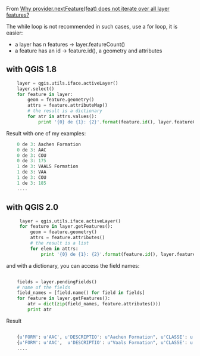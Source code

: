 
From [Why provider.nextFeature(feat) does not iterate over all layer features?](http://gis.stackexchange.com/questions/72359/why-provider-nextfeaturefeat-does-not-iterate-over-all-layer-features)

The while loop is not recommended in such cases, use a for loop, it  is easier:

 - a layer has n features -> layer.featureCount()
 - a feature has an id -> feature.id(), a geometry and attributes

with QGIS 1.8
--------
```Python
    layer = qgis.utils.iface.activeLayer()
    layer.select()
    for feature in layer:
        geom = feature.geometry()
        attrs = feature.attributeMap()
        # the result is a dictionary
        for atr in attrs.values():
            print '{0} de {1}: {2}'.format(feature.id(), layer.featureCount(), atr.toString())
```
Result with one of my examples:

```Python
    0 de 3: Aachen Formation
    0 de 3: AAC
    0 de 3: COU
    0 de 3: 175
    1 de 3: VAALS Formation
    1 de 3: VAA
    1 de 3: COU
    1 de 3: 185
    ....
```

with QGIS 2.0
-----------
```Python
     layer = qgis.utils.iface.activeLayer()
     for feature in layer.getFeatures():
         geom = feature.geometry()
         attrs = feature.attributes()
         # the result is a list
         for elem in attrs:
             print '{0} de {1}: {2}'.format(feature.id(), layer.featureCount(), elem)
```

and with a dictionary, you can access the field names:

```Python

    fields = layer.pendingFields()
    # name of the fields
    field_names = [field.name() for field in fields] 
    for feature in layer.getFeatures():
        atr = dict(zip(field_names, feature.attributes()))
        print atr
```
Result

```Python

    {u'FORM': u'AAC', u'DESCRIPTIO': u"Aachen Formation", u'CLASSE': u'COU',u'SYMBOL': 175.0}
    {u'FORM': u'AAC',  u'DESCRIPTIO': u"Vaals Formation", u'CLASSE': u'COU', u'SYMBOL': 185.0}
    ....
```
